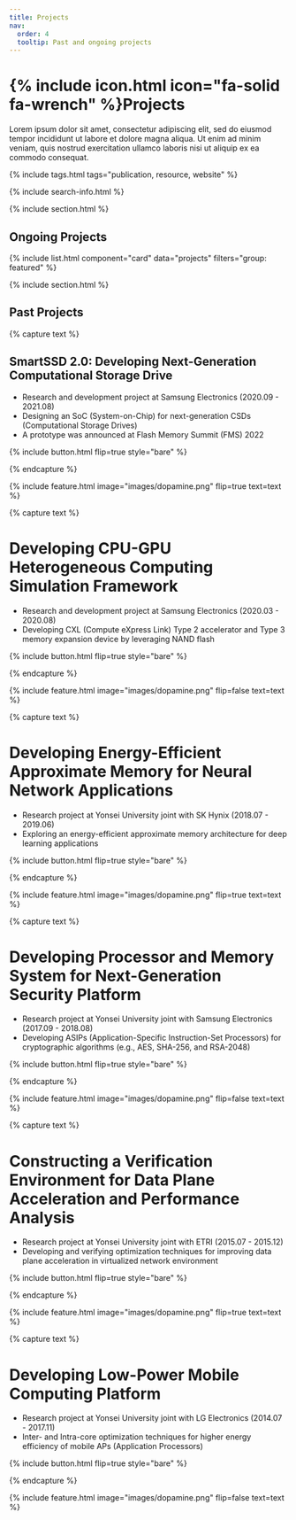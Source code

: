 ```yaml
---
title: Projects
nav:
  order: 4
  tooltip: Past and ongoing projects
---
```


# {% include icon.html icon="fa-solid fa-wrench" %}Projects

Lorem ipsum dolor sit amet, consectetur adipiscing elit, sed do eiusmod tempor incididunt ut labore et dolore magna aliqua.
Ut enim ad minim veniam, quis nostrud exercitation ullamco laboris nisi ut aliquip ex ea commodo consequat.

{% include tags.html tags="publication, resource, website" %}

{% include search-info.html %}

{% include section.html %}

## Ongoing Projects

{% include list.html component="card" data="projects" filters="group: featured" %}

{% include section.html %}

## Past Projects




{% capture text %}

## **SmartSSD 2.0: Developing Next-Generation Computational Storage Drive**

- Research and development project at Samsung Electronics (2020.09 - 2021.08)
- Designing an SoC (System-on-Chip) for next-generation CSDs (Computational Storage Drives)
- A prototype was announced at Flash Memory Summit (FMS) 2022

{% include button.html flip=true style="bare" %}

{% endcapture %}

{% include feature.html image="images/dopamine.png" flip=true text=text %}


{% capture text %}

# **Developing CPU-GPU Heterogeneous Computing Simulation Framework**

- Research and development project at Samsung Electronics (2020.03 - 2020.08)
- D﻿eveloping CXL (Compute eXpress Link) Type 2 accelerator and Type 3 memory expansion device by leveraging NAND flash

{% include button.html flip=true style="bare" %}

{% endcapture %}

{% include feature.html image="images/dopamine.png" flip=false text=text %}


{% capture text %}

# **Developing Energy-Efficient Approximate Memory for Neural Network Applications**

- Research project at Yonsei University joint with SK Hynix (2018.07 - 2019.06)
- E﻿xploring an energy-efficient approximate memory architecture for deep learning applications

{% include button.html flip=true style="bare" %}

{% endcapture %}

{% include feature.html image="images/dopamine.png" flip=true text=text %}


{% capture text %}

# **Developing Processor and Memory System for Next-Generation Security Platform**

- Research project at Yonsei University joint with Samsung Electronics (2017.09 - 2018.08)
- Developing ASIPs (Application-Specific Instruction-Set Processors) for cryptographic algorithms (e.g., AES, SHA-256, and RSA-2048)

{% include button.html flip=true style="bare" %}

{% endcapture %}

{% include feature.html image="images/dopamine.png" flip=false text=text %}


{% capture text %}

# **Constructing a Verification Environment for Data Plane Acceleration and Performance Analysis**

- Research project at Yonsei University joint with ETRI (2015.07 - 2015.12)
- Developing and verifying optimization techniques for improving data plane acceleration in virtualized network environment

{% include button.html flip=true style="bare" %}

{% endcapture %}

{% include feature.html image="images/dopamine.png" flip=true text=text %}


{% capture text %}

# **Developing Low-Power Mobile Computing Platform**

- Research project at Yonsei University joint with LG Electronics (2014.07 - 2017.11)
- Inter- and Intra-core optimization techniques for higher energy efficiency of mobile APs (Application Processors)

{% include button.html flip=true style="bare" %}

{% endcapture %}

{% include feature.html image="images/dopamine.png" flip=false text=text %}
